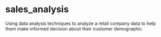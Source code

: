 # sales_analysis
Using data analysis techniques to analyze a retail company data to help them make informed decision about their customer demographic.
